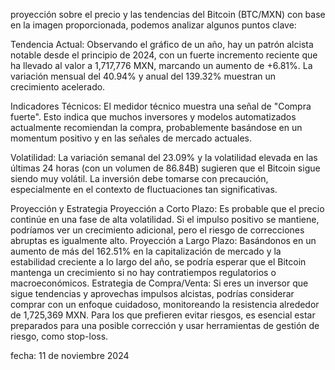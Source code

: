 proyección sobre el precio y las tendencias del Bitcoin (BTC/MXN) con base en la imagen proporcionada, podemos analizar algunos puntos clave:

Tendencia Actual: Observando el gráfico de un año, hay un patrón alcista notable desde el principio de 2024, con un fuerte incremento reciente que ha llevado al valor a 1,717,776 MXN, marcando un aumento de +6.81%. La variación mensual del 40.94% y anual del 139.32% muestran un crecimiento acelerado.

Indicadores Técnicos: El medidor técnico muestra una señal de "Compra fuerte". Esto indica que muchos inversores y modelos automatizados actualmente recomiendan la compra, probablemente basándose en un momentum positivo y en las señales de mercado actuales.

Volatilidad: La variación semanal del 23.09% y la volatilidad elevada en las últimas 24 horas (con un volumen de 86.84B) sugieren que el Bitcoin sigue siendo muy volátil. La inversión debe tomarse con precaución, especialmente en el contexto de fluctuaciones tan significativas.

Proyección y Estrategia
Proyección a Corto Plazo: Es probable que el precio continúe en una fase de alta volatilidad. Si el impulso positivo se mantiene, podríamos ver un crecimiento adicional, pero el riesgo de correcciones abruptas es igualmente alto.
Proyección a Largo Plazo: Basándonos en un aumento de más del 162.51% en la capitalización de mercado y la estabilidad creciente a lo largo del año, se podría esperar que el Bitcoin mantenga un crecimiento si no hay contratiempos regulatorios o macroeconómicos.
Estrategia de Compra/Venta:
Si eres un inversor que sigue tendencias y aprovechas impulsos alcistas, podrías considerar comprar con un enfoque cuidadoso, monitoreando la resistencia alrededor de 1,725,369 MXN.
Para los que prefieren evitar riesgos, es esencial estar preparados para una posible corrección y usar herramientas de gestión de riesgo, como stop-loss.


fecha: 11 de noviembre 2024